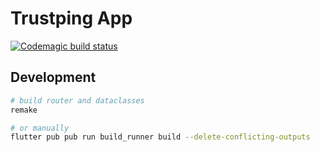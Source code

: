 Trustping App
================================================================================
[![Codemagic build status](https://api.codemagic.io/apps/5f002d46f9543e1013b521cf/5f002d46f9543e1013b521ce/status_badge.svg)](https://codemagic.io/apps/5f002d46f9543e1013b521cf/5f002d46f9543e1013b521ce/latest_build)


## Development
```bash
# build router and dataclasses
remake

# or manually
flutter pub pub run build_runner build --delete-conflicting-outputs
```
